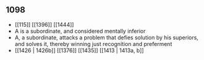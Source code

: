 ## 1098
- [[115]] [[1396]] [[1444]] 
- A is a subordinate, and considered mentally inferior
- A, a subordinate, attacks a problem that defies solution by his superiors, and solves it, thereby winning just recognition and preferment
- [[1426 | 1426b]] [[1376]] [[1435]] [[1413 | 1413a, b]] 


